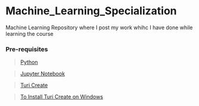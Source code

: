 # Machine_Learning_Specialization
Machine Learning Repository where I post my work whihc I have done while learning the course

### Pre-requisites
> [Python](https://www.python.org/downloads/)

> [Jupyter Notebook](http://jupyter.org/install)

> [Turi Create](https://github.com/apple/turicreate#installation)

> [To Install Turi Create on Windows](https://blog.usejournal.com/installing-turicreate-on-windows-10-534e147a4792)

